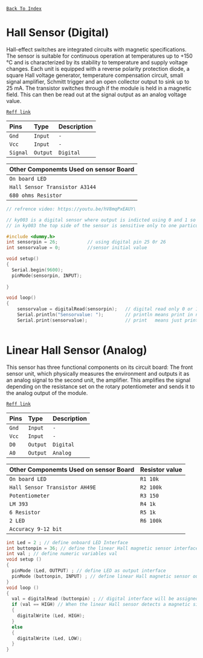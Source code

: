 [`Back To Index`](https://github.com/Sanjay0302/Sensor-Workshop-#readme)

# Hall Sensor (Digital)

Hall-effect switches are integrated circuits with magnetic specifications.  The sensor is suitable for continuous operation at temperatures up to +150 °C and is characterized by its stability to temperature and supply voltage changes. Each unit is equipped with a reverse polarity protection diode, a square Hall voltage generator, temperature compensation circuit, small signal amplifier, Schmitt trigger and an open collector output to sink up to 25 mA. The transistor switches through if the module is held in a magnetic field. This can then be read out at the signal output as an analog voltage value.

[`Reff link`](https://sensorkit.joy-it.net/en/sensors/ky-003)

</div>
<div id="header" align="center" >

| Pins | Type     | Description                |
| :-------- | :------- | :------------------------- |
| `Gnd`| `Input` | `-` |
| `Vcc`| `Input` | `-` |
| `Signal`| `Output` | `Digital` |

| Other Componemts Used on sensor Board|
| :------------------------- |
| `On board LED` |
| `Hall Sensor Transistor A3144`|
| `680 ohms Resistor`|

</div>

```c
// refrence video: https://youtu.be/hV8mqPxEAUY\

// ky003 is a digital sensor where output is indicted using 0 and 1 so to read analog values we use ky024
// in ky003 the top side of the sensor is sensitive only to one particular pole that is either north or south pole and the back side will be sensitive to opposite to that of th top side.

#include <dummy.h>            
int sensorpin = 26;           // using digital pin 25 0r 26
int sensorvalue = 0;          //sensor initial value

void setup()
{
  Serial.begin(9600);
  pinMode(sensorpin, INPUT); 
  
}

void loop()
{
    sensorvalue = digitalRead(sensorpin);   // digital read only 0 or 1
    Serial.println("Sensorvalue: ");        // println means print in next line
    Serial.print(sensorvalue);              // print   means just print in the same line or at the position of the cursor
  
```

# Linear Hall Sensor (Analog) 

This sensor has three functional components on its circuit board: The front sensor unit, which physically measures the environment and outputs it as an analog signal to the second unit, the amplifier. This amplifies the signal depending on the resistance set on the rotary potentiometer and sends it to the analog output of the module.

[`Reff link`](https://sensorkit.joy-it.net/en/sensors/ky-024)

</div>
<div id="header" align="center" >

| Pins | Type     | Description                |
| :-------- | :------- | :------------------------- |
| `Gnd`| `Input` | `-` |
| `Vcc`| `Input` | `-` |
| `D0`| `Output` | `Digital` |
| `A0`| `Output` | `Analog` |

| Other Componemts Used on sensor Board | Resistor value |
| :-------------------------  | :-------------------------  |
| `On board LED` | `R1 10k`|
| `Hall Sensor Transistor AH49E`| `R2 100k` |
|`Potentiometer `| `R3 150` |
|`LM 393` | `R4 1k` |
|`6 Resistor` | `R5 1k` |
|`2 LED` |`R6 100k` |
|`Accuracy 9-12 bit`|
</div>

```c
int Led = 2 ; // define onboard LED Interface
int buttonpin = 36; // define the linear Hall magnetic sensor interface
int val ; // define numeric variables val
void setup ()
{
  pinMode (Led, OUTPUT) ; // define LED as output interface
  pinMode (buttonpin, INPUT) ; // define linear Hall magnetic sensor output interface
}
void loop ()
{
  val = digitalRead (buttonpin) ; // digital interface will be assigned a value of 3 to read val
  if (val == HIGH) // When the linear Hall sensor detects a magnetic signal, LED flashes
  {
    digitalWrite (Led, HIGH);
  }
  else
  {
    digitalWrite (Led, LOW);
  }
}

```
